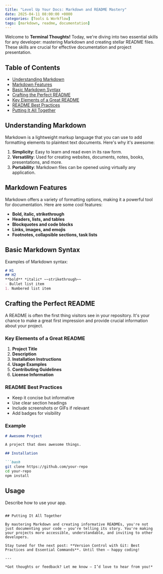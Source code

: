 ```yaml
---
title: "Level Up Your Docs: Markdown and README Mastery"
date: 2025-04-11 08:00:00 +0000
categories: [Tools & Workflow]
tags: [markdown, readme, documentation]
---
```


Welcome to **Terminal Thoughts!** Today, we're diving into two essential skills for any developer: mastering Markdown and creating stellar README files. These skills are crucial for effective documentation and project presentation.

## Table of Contents
- [Understanding Markdown](#understanding-markdown)
- [Markdown Features](#markdown-features)
- [Basic Markdown Syntax](#basic-markdown-syntax)
- [Crafting the Perfect README](#crafting-the-perfect-readme)
- [Key Elements of a Great README](#key-elements-of-a-great-readme)
- [README Best Practices](#readme-best-practices)
- [Putting It All Together](#putting-it-all-together)

## Understanding Markdown

Markdown is a lightweight markup language that you can use to add formatting elements to plaintext text documents. Here's why it's awesome:

1. **Simplicity**: Easy to learn and read even in its raw form.
2. **Versatility**: Used for creating websites, documents, notes, books, presentations, and more.
3. **Portability**: Markdown files can be opened using virtually any application.

## Markdown Features

Markdown offers a variety of formatting options, making it a powerful tool for documentation. Here are some cool features:

- **Bold, italic, strikethrough**
- **Headers, lists, and tables**
- **Blockquotes and code blocks**
- **Links, images, and emojis**
- **Footnotes, collapsible sections, task lists**

## Basic Markdown Syntax

Examples of Markdown syntax:

```markdown
# H1
## H2
**bold** *italic* ~~strikethrough~~
- Bullet list item
1. Numbered list item
```

## Crafting the Perfect README

A README is often the first thing visitors see in your repository. It's your chance to make a great first impression and provide crucial information about your project.

### Key Elements of a Great README

1. **Project Title**
2. **Description**
3. **Installation Instructions**
4. **Usage Examples**
5. **Contributing Guidelines**
6. **License Information**

### README Best Practices

- Keep it concise but informative
- Use clear section headings
- Include screenshots or GIFs if relevant
- Add badges for visibility

### Example

```markdown
# Awesome Project

A project that does awesome things.

## Installation

```bash
git clone https://github.com/your-repo
cd your-repo
npm install
```

## Usage

Describe how to use your app.
```

## Putting It All Together

By mastering Markdown and creating informative READMEs, you're not just documenting your code – you're telling its story. You're making your projects more accessible, understandable, and inviting to other developers.

Stay tuned for the next post: **Version Control with Git: Best Practices and Essential Commands**. Until then — happy coding!

---

*Got thoughts or feedback? Let me know — I’d love to hear from you!*
